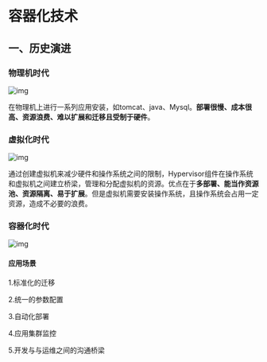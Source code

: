 # 容器化技术

## 一、历史演进

### 物理机时代

![img](http://kylescloud.top/site/pic/PhysicalEra.jpg)

在物理机上进行一系列应用安装，如tomcat、java、Mysql。**部署很慢、成本很高、资源浪费、难以扩展和迁移且受制于硬件**。



### 虚拟化时代

![img](http://kylescloud.top/site/pic/FictitiousEra.jpg)

通过创建虚拟机来减少硬件和操作系统之间的限制，Hypervisor组件在操作系统和虚拟机之间建立桥梁，管理和分配虚拟机的资源。优点在于**多部署、能当作资源池、资源隔离、易于扩展**。但是虚拟机需要安装操作系统，且操作系统会占用一定资源，造成不必要的浪费。



### 容器化时代

![img](http://kylescloud.top/site/pic/DockerEra.jpg)

#### 应用场景

1.标准化的迁移

2.统一的参数配置

3.自动化部署

4.应用集群监控

5.开发与与运维之间的沟通桥梁


